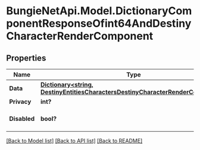 # BungieNetApi.Model.DictionaryComponentResponseOfint64AndDestinyCharacterRenderComponent
## Properties

Name | Type | Description | Notes
------------ | ------------- | ------------- | -------------
**Data** | [**Dictionary<string, DestinyEntitiesCharactersDestinyCharacterRenderComponent>**](DestinyEntitiesCharactersDestinyCharacterRenderComponent.md) |  | [optional] 
**Privacy** | **int?** |  | [optional] 
**Disabled** | **bool?** | If true, this component is disabled. | [optional] 

[[Back to Model list]](../README.md#documentation-for-models) [[Back to API list]](../README.md#documentation-for-api-endpoints) [[Back to README]](../README.md)

